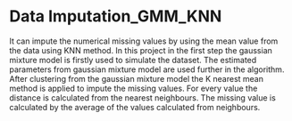 # Data Imputation_GMM_KNN
It can impute the numerical missing values by using the 
mean value from the data using KNN method. In this project in the first step the gaussian mixture 
model is firstly used to simulate the dataset. The estimated parameters from gaussian mixture 
model are used further in the algorithm. After clustering from the gaussian mixture model the K 
nearest mean method is applied to impute the missing values. For every value the distance is 
calculated from the nearest neighbours. The missing value is calculated by the average of the 
values calculated from neighbours. 
